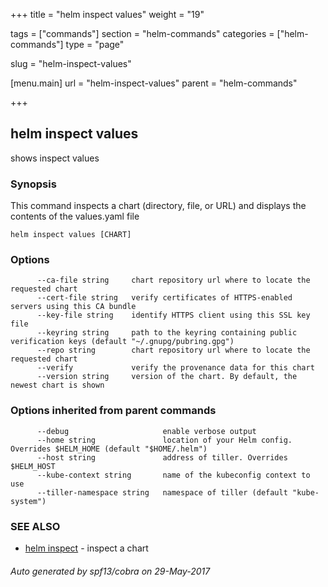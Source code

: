 +++
title = "helm inspect values"
weight = "19"

tags = ["commands"]
section = "helm-commands"
categories = ["helm-commands"]
type = "page"

slug = "helm-inspect-values"

[menu.main]
  url = "helm-inspect-values"
  parent = "helm-commands"

+++

## helm inspect values

shows inspect values

### Synopsis



This command inspects a chart (directory, file, or URL) and displays the contents
of the values.yaml file


```
helm inspect values [CHART]
```

### Options

```
      --ca-file string     chart repository url where to locate the requested chart
      --cert-file string   verify certificates of HTTPS-enabled servers using this CA bundle
      --key-file string    identify HTTPS client using this SSL key file
      --keyring string     path to the keyring containing public verification keys (default "~/.gnupg/pubring.gpg")
      --repo string        chart repository url where to locate the requested chart
      --verify             verify the provenance data for this chart
      --version string     version of the chart. By default, the newest chart is shown
```

### Options inherited from parent commands

```
      --debug                     enable verbose output
      --home string               location of your Helm config. Overrides $HELM_HOME (default "$HOME/.helm")
      --host string               address of tiller. Overrides $HELM_HOST
      --kube-context string       name of the kubeconfig context to use
      --tiller-namespace string   namespace of tiller (default "kube-system")
```

### SEE ALSO
* [helm inspect](helm_inspect.md)	 - inspect a chart

###### Auto generated by spf13/cobra on 29-May-2017
